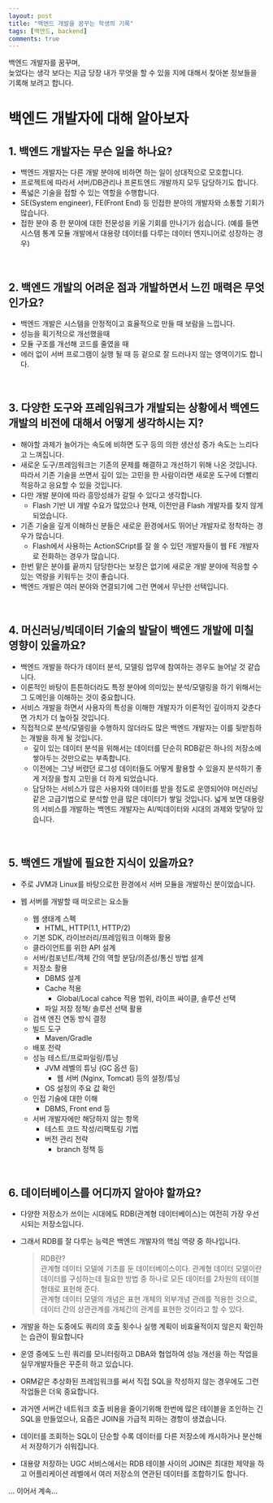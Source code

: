 ```yaml
---
layout: post
title: "백엔드 개발을 꿈꾸는 학생의 기록"
tags: [백엔드, backend]
comments: true
---
```


백엔드 개발자를 꿈꾸며, <br>
늦었다는 생각 보다는 지금 당장 내가 무엇을 할 수 있을 지에 대해서 찾아본 정보들을 기록해 보려고 합니다.<br>

# 백엔드 개발자에 대해 알아보자

## 1. 백엔드  개발자는 무슨 일을 하나요?

- 백엔드 개발자는 다른 개발 분야에 비하면 하는 일이 상대적으로 모호합니다.
- 프로젝트에 따라서 서버/DB관리나 프론트엔드 개발까지 모두 담당하기도 합니다.
- 폭넓은 기술을 접할 수 있는 역할을 수행합니다.
- SE(System engineer), FE(Front End) 등 인접한 분야의 개발자와 소통할 기회가 많습니다.
- 접한 분야 중 한 분야에 대한 전문성을 키울 기회를 만나기가 쉽습니다. (예를 들면 시스템 통계 모듈 개발에서 대용량 데이터를 다루는 데이터 엔지니어로 성장하는 경우)


<br>

## 2. 백엔드 개발의 어려운 점과 개발하면서 느낀 매력은 무엇인가요?

- 백엔드 개발은 시스템을 안정적이고 효율적으로 만들 때 보람을 느낍니다.
- 성능을 획기적으로 개선했을때
- 모듈 구조를 개선해 코드를 줄였을 때
- 에러 없이 서버 프로그램이 실행 될 때 등 겉으로 잘 드러나지 않는 영역이기도 합니다.

<br>

## 3. 다양한 도구와 프레임워크가 개발되는 상황에서 백엔드 개발의 비전에 대해서 어떻게 생각하시는 지?

- 해야할 과제가 늘어가는 속도에 비하면 도구 등의 의한 생산성 증가 속도는 느리다고 느껴집니다.
- 새로운 도구/프레임워크는 기존의 문제를 해결하고 개선하기 위해 나온 것입니다. 따라서 기존 기술을 쓰면서 깊이 있는 고민을 한 사람이라면 새로운 도구에 더빨리 적응하고 응요할 수 있을 것입니다.
- 다만 개발 분야에 따라 흥망성쇄가 갈릴 수 있다고 생각합니다.
  - Flash 기반 UI 개발 수요가 많았으나 현재, 이전만큼 Flash 개발자를 찾지 않게 되었습니다.
- 기존 기술을 깊게 이해하신 분들은 새로운 환경에서도 뛰어난 개발자로 정착하는 경우가 많습니다.
  - Flash에서 사용하는 ActionSCript를 잘 쓸 수 있던 개발자들이 웹 FE 개발자로 전화하는 경우가 많습니다.
- 한번 맡은 분야를 끝까지 담당한다는 보장은 없기에 새로운 개발 분야에 적응할 수 있는 역량을 키워두는 것이 좋습니다.
- 백엔드 개발은 여러 분야와 연결되기에 그런 면에서 무난한 선택입니다.

<br>

## 4. 머신러닝/빅데이터 기술의 발달이 백엔드 개발에 미칠 영향이 있을까요?

- 백엔드 개발을 하다가 데이터 분석, 모델링 업무에 참여하는 경우도 늘어날 것 같습니다.
- 이론적인 바탕이 튼튼하더라도 특정 분야에 의미있는 분석/모델링을 하기 위해서는 그 도메인을 이해하는 것이 중요합니다.
- 서비스 개발을 하면서 사용자의 특성을 이해한 개발자가 이론적인 깊이까지 갖춘다면 가치가 더 높아질 것입니다.
- 직접적으로 분석/모델링을 수행하지 않더라도 많은 백엔드 개발자는 이를 뒷받침하는 개발을 하게 될 것입니다.
  - 깊이 있는 데이터 분석을 위해서는 데이터를 단순히 RDB같은 하나의 저장소에 쌓아두는 것만으로는 부족합니다. 
  - 이전에는 그냥 버렸던 로그성 데이터들도 어떻게 활용할 수 있을지 분석하기 좋게 저장을 할지 고민을 더 하게 되었습니다.
  - 담당하는 서비스가 많은 사용자와 데이터를 받을 정도로 운영되어야 머신러닝 같은 고급기법으로 분석할 만큼 많은 데이터가 쌓일 것입니다. 넓게 보면 대용량의 서비스를 개발하는 백엔드 개발자는 AI/빅데이터와 시대의 과제와 맞닿아 있습니다.
 
 <br>

## 5. 백엔드 개발에 필요한 지식이 있을까요?

- 주로 JVM과 Linux를 바탕으로한 환경에서 서버 모듈을 개발하신 분이었습니다.

- 웹 서버를 개발할 때 떠오르는 요소들

  - 웹 생태계 스펙
    - HTML, HTTP(1.1, HTTP/2)
  - 기본 SDK, 라이브러리/프레임워크 이해와 활용
  - 클라이언트를 위한 API 설계
  - 서버/컴포넌트/객체 간의 역할 분담/의존성/통신 방법 설계
  - 저장소 활용
    - DBMS 설계
    - Cache 적용
      - Global/Local cahce 적용 범위, 라이프 싸이클, 솔루션 선택
    - 파일 저장 정책/ 솔루션 선택 활용
  - 검색 엔진 연동 방식 결정
  - 빌드 도구
    - Maven/Gradle
  - 배포 전략
  - 성능 테스트/프로파일링/튜닝
    - JVM 레벨의 튜닝 (GC 옵션 등)
      - 웹 서버 (Nginx, Tomcat) 등의 설정/튜닝
    - OS 설정의 주요 값 확인
  - 인접 기술에 대한 이해
    - DBMS, Front end 등
  - 서버 개발자에만 해당하지 않는 항목
    - 테스트 코드 작성/리팩토링 기법
    - 버전 관리 전략
      - branch 정책 등
      
<br>
      
## 6. 데이터베이스를 어디까지 알아야 할까요?

- 다양한 저장소가 쓰이는 시대에도 RDB(관계형 데이터베이스)는 여전히 가장 우선시되는 저장소입니다.
- 그래서 RDB를 잘 다루는 능력은 백엔드 개발자의 핵심 역량 중 하나입니다.

  > RDB란? <br>
  > 관계형 데이터 모델에 기초를 둔 데이터베이스이다. 관계형 데이터 모델이란 데이터를 구성하는데 필요한 방법 중 하나로 모든 데이터를 2차원의 테이블 형태로 표현해 준다.<br>
  > 관계형 데이터 모델의 개념은 표현 개체의 외부개념 관례를 적용한 것으로, 데이터 간의 상관관계를 개체간의 관계를 표현한 것이라고 할 수 있다.
  
- 개발을 하는 도중에도 쿼리의 호출 횟수나 실행 계획이 비효율적이지 않은지 확인하는 습관이 필요합니다
- 운영 중에도 느린 쿼리를 모니터링하고 DBA와 협업하여 성능 개선을 하는 작업을 실무개발자들은 꾸준히 하고 있습니다.
- ORM같은 추상화된 프레임워크를 써서 직접 SQL을 작성하지 않는 경우에도 그런 작업들은 더욱 중요합니다.
- 과거엔 서버간 네트워크 호출 비용을 줄이기위해 한번에 많은 테이블을 조인하는 긴 SQL을 만들었으나, 요즘은 JOIN을 가급적 피하는 경항이 생겼습니다.
- 데이터를 조회하는 SQL이 단순할 수록 데이터를 다른 저장소에 캐시하거나 분산해서 저장하기가 쉬워집니다.
- 대용량 저장하는 UGC 서비스에서는 RDB 테이블 사이의 JOIN은 최대한 제약을 하고 어플리케이션 레벨에서 여러 저장소의 연관된 데이터를 조합하기도 합니다.

... 이어서 계속... 

<br>







